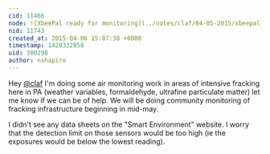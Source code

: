 ```yaml
---
cid: 11466
node: ![XbeePal ready for monitoring](../notes/claf/04-05-2015/xbeepal-ready-for-monitoring)
nid: 11743
created_at: 2015-04-06 15:07:38 +0000
timestamp: 1428332858
uid: 380298
author: nshapiro
---
```


Hey [@claf](/profile/claf) I'm doing some air monitoring work in areas of intensive fracking here in PA (weather variables, formaldehyde, ultrafine particulate matter) let me know if we can be of help. We will be doing community monitoring of fracking infrastructure beginning in mid-may. 

I didn't see any data sheets on the "Smart Environment" website. I worry that the detection limit on those sensors would be too high (ie the exposures would be below the lowest reading). 